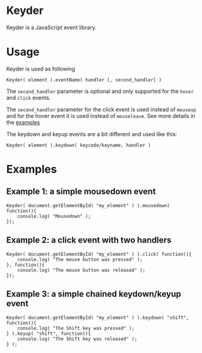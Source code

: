 Keyder
======

Keyder is a JavaScript event library.

Usage
=====

Keyder is used as following

	Keyder( element ).eventName( handler [, second_handler] )

The `second_handler` parameter is optional and only supported for the `hover` and `click` events.

The `second_handler` parameter for the click event is used instead of `mouseup` and for the hover event it is used instead of `mouseleave`. See more details in the [examples](#examples) 

The keydown and keyup events are a bit different and used like this:

	Keyder( element ).keydown( keycode/keyname, handler )

Examples
========

Example 1: a simple mousedown event
--

	Keyder( document.getElementById( "my_element" ) ).mousedown( function(){
		console.log( "Mousedown" );
	});
	
Example 2: a click event with two handlers
--

	Keyder( document.getElementById( "my_element" ) ).click( function(){
		console.log( "The mouse button was pressed" );
	}, function(){
		console.log( "The mouse button was released" );
	});
	
Example 3: a simple chained keydown/keyup event
--

	Keyder( document.getElementById( "my_element" ) ).keydown( "shift", function(){
		console.log( "The Shift key was pressed" );
	} ).keyup( "shift", function(){
		console.log( "The Shift key was released" );
	} );

